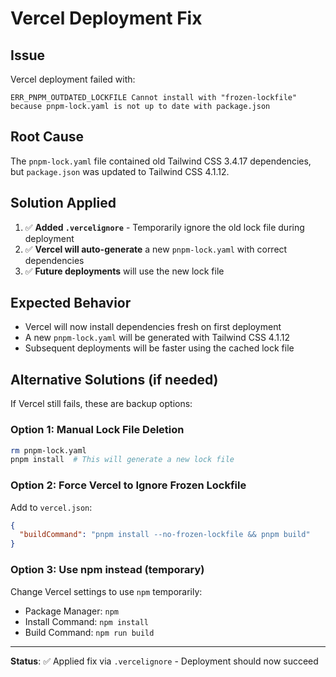 # Vercel Deployment Fix

## Issue
Vercel deployment failed with:
```
ERR_PNPM_OUTDATED_LOCKFILE Cannot install with "frozen-lockfile" because pnpm-lock.yaml is not up to date with package.json
```

## Root Cause
The `pnpm-lock.yaml` file contained old Tailwind CSS 3.4.17 dependencies, but `package.json` was updated to Tailwind CSS 4.1.12.

## Solution Applied
1. ✅ **Added `.vercelignore`** - Temporarily ignore the old lock file during deployment
2. ✅ **Vercel will auto-generate** a new `pnpm-lock.yaml` with correct dependencies
3. ✅ **Future deployments** will use the new lock file

## Expected Behavior
- Vercel will now install dependencies fresh on first deployment
- A new `pnpm-lock.yaml` will be generated with Tailwind CSS 4.1.12
- Subsequent deployments will be faster using the cached lock file

## Alternative Solutions (if needed)
If Vercel still fails, these are backup options:

### Option 1: Manual Lock File Deletion
```bash
rm pnpm-lock.yaml
pnpm install  # This will generate a new lock file
```

### Option 2: Force Vercel to Ignore Frozen Lockfile
Add to `vercel.json`:
```json
{
  "buildCommand": "pnpm install --no-frozen-lockfile && pnpm build"
}
```

### Option 3: Use npm instead (temporary)
Change Vercel settings to use `npm` temporarily:
- Package Manager: `npm`
- Install Command: `npm install`
- Build Command: `npm run build`

---
**Status**: ✅ Applied fix via `.vercelignore` - Deployment should now succeed